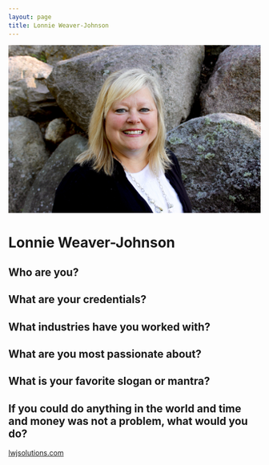 ```yaml
---
layout: page
title: Lonnie Weaver-Johnson
---
```


![Lonnie's Headshot](https://raw.githubusercontent.com/Sticky-Agile/Sticky-Agile.github.io/main/public/lonnie.jpg)

# Lonnie Weaver-Johnson

## Who are you? 
## What are your credentials? 
## What industries have you worked with? 
## What are you most passionate about? 
## What is your favorite slogan or mantra? 
## If you could do anything in the world and time and money was not a problem, what would you do? 

[lwjsolutions.com](https://lwjsolutions.com)